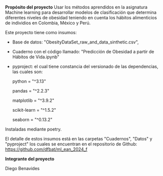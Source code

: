 **Propósito del proyecto**
Usar los métodos aprendidos en la asignatura Machine learning para desarrollar modelos de clasificación que determina diferentes niveles de obesidad teniendo en cuenta los hábitos alimenticios de individios
en Colombia, México y Perú.


Este proyecto tiene como insumos:
- Base de datos: "ObesityDataSet_raw_and_data_sinthetic.csv",
- Cuaderno con el código llamado: "Predicción de Obesidad a partir de Hábitos de Vida.ipynb"
- pyproject: el cual tiene constancia del versionado de las dependencias, las cuales son:

  python = "^3.13"
  
  pandas = "^2.2.3"
  
  matplotlib = "^3.9.2"
  
  scikit-learn = "^1.5.2"
  
  seaborn = "^0.13.2"


Instaladas mediante poetry.



El detalle de estos insumos está en las carpetas "Cuadernos", "Datos" y "pyproject" los cuales se encuentran en el repositorio de Github: https://github.com/dfbat/ml_ean_2024_f





**Integrante del proyecto**

Diego Benavides




